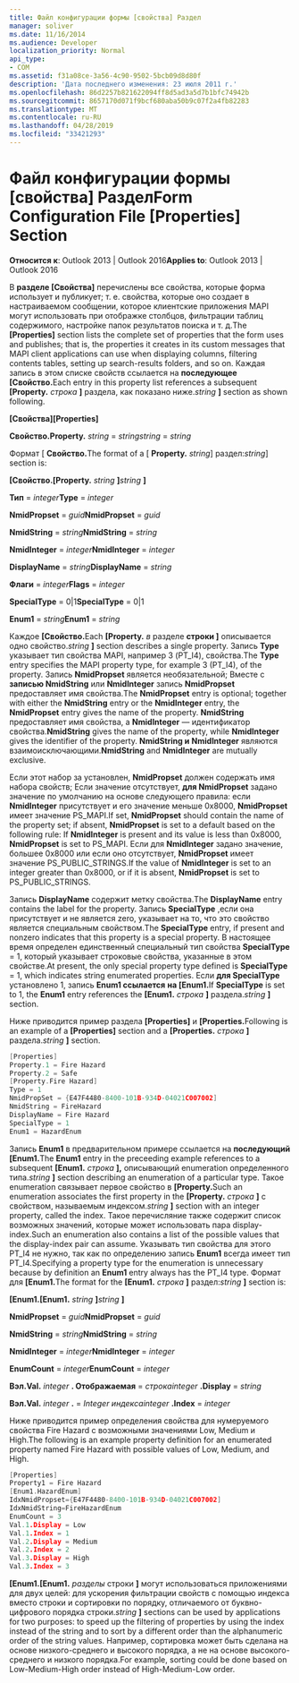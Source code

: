 ```yaml
---
title: Файл конфигурации формы [свойства] Раздел
manager: soliver
ms.date: 11/16/2014
ms.audience: Developer
localization_priority: Normal
api_type:
- COM
ms.assetid: f31a08ce-3a56-4c90-9502-5bcb09d8d80f
description: 'Дата последнего изменения: 23 июля 2011 г.'
ms.openlocfilehash: 86d2257b821622094ff8d5ad3a5d7b1bfc74942b
ms.sourcegitcommit: 8657170d071f9bcf680aba50b9c07f2a4fb82283
ms.translationtype: MT
ms.contentlocale: ru-RU
ms.lasthandoff: 04/28/2019
ms.locfileid: "33421293"
---
```

# <a name="form-configuration-file-properties-section"></a><span data-ttu-id="385d5-103">Файл конфигурации формы [свойства] Раздел</span><span class="sxs-lookup"><span data-stu-id="385d5-103">Form Configuration File [Properties] Section</span></span>

  
  
<span data-ttu-id="385d5-104">**Относится к**: Outlook 2013 | Outlook 2016</span><span class="sxs-lookup"><span data-stu-id="385d5-104">**Applies to**: Outlook 2013 | Outlook 2016</span></span> 
  
<span data-ttu-id="385d5-105">В **разделе [Свойства]** перечислены все свойства, которые форма использует и публикует; т. е. свойства, которые оно создает в настраиваемом сообщении, которое клиентские приложения MAPI могут использовать при отображке столбцов, фильтрации таблиц содержимого, настройке папок результатов поиска и т. д.</span><span class="sxs-lookup"><span data-stu-id="385d5-105">The **[Properties]** section lists the complete set of properties that the form uses and publishes; that is, the properties it creates in its custom messages that MAPI client applications can use when displaying columns, filtering contents tables, setting up search-results folders, and so on.</span></span> <span data-ttu-id="385d5-106">Каждая запись в этом списке свойств ссылается на **последующее [Свойство.**</span><span class="sxs-lookup"><span data-stu-id="385d5-106">Each entry in this property list references a subsequent **[Property.**</span></span> <span data-ttu-id="385d5-107">_строка_ **]** раздела, как показано ниже.</span><span class="sxs-lookup"><span data-stu-id="385d5-107">_string_ **]** section as shown following.</span></span> 
  
 <span data-ttu-id="385d5-108">**[Свойства]**</span><span class="sxs-lookup"><span data-stu-id="385d5-108">**[Properties]**</span></span>
  
 <span data-ttu-id="385d5-109">**Свойство.**</span><span class="sxs-lookup"><span data-stu-id="385d5-109">**Property.**</span></span> <span data-ttu-id="385d5-110">_string_  =   _string_</span><span class="sxs-lookup"><span data-stu-id="385d5-110">_string_ =  _string_</span></span>
  
<span data-ttu-id="385d5-111">Формат [ **Свойство.**</span><span class="sxs-lookup"><span data-stu-id="385d5-111">The format of a [ **Property.**</span></span> <span data-ttu-id="385d5-112">_string_] раздел:</span><span class="sxs-lookup"><span data-stu-id="385d5-112">_string_] section is:</span></span> 
  
 <span data-ttu-id="385d5-113">**[Свойство.**</span><span class="sxs-lookup"><span data-stu-id="385d5-113">**[Property.**</span></span> <span data-ttu-id="385d5-114">_string_ **]**</span><span class="sxs-lookup"><span data-stu-id="385d5-114">_string_ **]**</span></span>
  
 <span data-ttu-id="385d5-115">**Тип**  =   _integer_</span><span class="sxs-lookup"><span data-stu-id="385d5-115">**Type** =  _integer_</span></span>
  
 <span data-ttu-id="385d5-116">**NmidPropset**  =   _guid_</span><span class="sxs-lookup"><span data-stu-id="385d5-116">**NmidPropset** =  _guid_</span></span>
  
 <span data-ttu-id="385d5-117">**NmidString**  =   _string_</span><span class="sxs-lookup"><span data-stu-id="385d5-117">**NmidString** =  _string_</span></span>
  
 <span data-ttu-id="385d5-118">**NmidInteger**  =   _integer_</span><span class="sxs-lookup"><span data-stu-id="385d5-118">**NmidInteger** =  _integer_</span></span>
  
 <span data-ttu-id="385d5-119">**DisplayName**  =   _string_</span><span class="sxs-lookup"><span data-stu-id="385d5-119">**DisplayName** =  _string_</span></span>
  
 <span data-ttu-id="385d5-120">**Флаги**  =   _integer_</span><span class="sxs-lookup"><span data-stu-id="385d5-120">**Flags** =  _integer_</span></span>
  
 <span data-ttu-id="385d5-121">**SpecialType** = 0|1</span><span class="sxs-lookup"><span data-stu-id="385d5-121">**SpecialType** = 0|1</span></span> 
  
 <span data-ttu-id="385d5-122">**Enum1**  =   _string_</span><span class="sxs-lookup"><span data-stu-id="385d5-122">**Enum1** =  _string_</span></span>
  
<span data-ttu-id="385d5-123">Каждое **[Свойство.**</span><span class="sxs-lookup"><span data-stu-id="385d5-123">Each **[Property.**</span></span> <span data-ttu-id="385d5-124">_в_ разделе **строки ]** описывается одно свойство.</span><span class="sxs-lookup"><span data-stu-id="385d5-124">_string_ **]** section describes a single property.</span></span> <span data-ttu-id="385d5-125">Запись **Type** указывает тип свойства MAPI, например 3 (PT_I4), свойства.</span><span class="sxs-lookup"><span data-stu-id="385d5-125">The **Type** entry specifies the MAPI property type, for example 3 (PT_I4), of the property.</span></span> <span data-ttu-id="385d5-126">Запись **NmidPropset** является необязательной; Вместе с **записью NmidString** или **NmidInteger** запись **NmidPropset** предоставляет имя свойства.</span><span class="sxs-lookup"><span data-stu-id="385d5-126">The **NmidPropset** entry is optional; together with either the **NmidString** entry or the **NmidInteger** entry, the **NmidPropset** entry gives the name of the property.</span></span> <span data-ttu-id="385d5-127">**NmidString** предоставляет имя свойства, а **NmidInteger** — идентификатор свойства.</span><span class="sxs-lookup"><span data-stu-id="385d5-127">**NmidString** gives the name of the property, while **NmidInteger** gives the identifier of the property.</span></span> <span data-ttu-id="385d5-128">**NmidString и** **NmidInteger** являются взаимоисключающими.</span><span class="sxs-lookup"><span data-stu-id="385d5-128">**NmidString** and **NmidInteger** are mutually exclusive.</span></span> 
  
<span data-ttu-id="385d5-129">Если этот набор за установлен, **NmidPropset** должен содержать имя набора свойств; Если значение отсутствует, **для NmidPropset** задано значение по умолчанию на основе следующего правила: если **NmidInteger** присутствует и его значение меньше 0x8000, **NmidPropset** имеет значение PS_MAPI.</span><span class="sxs-lookup"><span data-stu-id="385d5-129">If set, **NmidPropset** should contain the name of the property set; if absent, **NmidPropset** is set to a default based on the following rule: If **NmidInteger** is present and its value is less than 0x8000, **NmidPropset** is set to PS_MAPI.</span></span> <span data-ttu-id="385d5-130">Если для **NmidInteger** задано значение, большее 0x8000 или если оно отсутствует, **NmidPropset** имеет значение PS_PUBLIC_STRINGS.</span><span class="sxs-lookup"><span data-stu-id="385d5-130">If the value of **NmidInteger** is set to an integer greater than 0x8000, or if it is absent, **NmidPropset** is set to PS_PUBLIC_STRINGS.</span></span> 
  
<span data-ttu-id="385d5-131">Запись **DisplayName** содержит метку свойства.</span><span class="sxs-lookup"><span data-stu-id="385d5-131">The **DisplayName** entry contains the label for the property.</span></span> <span data-ttu-id="385d5-132">Запись **SpecialType** ,если она присутствует и не является zero, указывает на то, что это свойство является специальным свойством.</span><span class="sxs-lookup"><span data-stu-id="385d5-132">The **SpecialType** entry, if present and nonzero indicates that this property is a special property.</span></span> <span data-ttu-id="385d5-133">В настоящее время определен единственный специальный тип свойства **SpecialType** = 1, который указывает строковые свойства, указанные в этом свойстве.</span><span class="sxs-lookup"><span data-stu-id="385d5-133">At present, the only special property type defined is **SpecialType** = 1, which indicates string enumerated properties.</span></span> <span data-ttu-id="385d5-134">Если **для SpecialType** установлено 1, запись **Enum1 ссылается** **на [Enum1.**</span><span class="sxs-lookup"><span data-stu-id="385d5-134">If **SpecialType** is set to 1, the **Enum1** entry references the **[Enum1.**</span></span> <span data-ttu-id="385d5-135">_строка_ **]** раздела.</span><span class="sxs-lookup"><span data-stu-id="385d5-135">_string_ **]** section.</span></span> 
  
<span data-ttu-id="385d5-136">Ниже приводится пример раздела **[Properties]** и **[Properties.**</span><span class="sxs-lookup"><span data-stu-id="385d5-136">Following is an example of a **[Properties]** section and a **[Properties.**</span></span> <span data-ttu-id="385d5-137">_строка_ **]** раздела.</span><span class="sxs-lookup"><span data-stu-id="385d5-137">_string_ **]** section.</span></span> 
  
```cpp
[Properties]
Property.1 = Fire Hazard
Property.2 = Safe
[Property.Fire Hazard]
Type = 1
NmidPropSet = {E47F4480-8400-101B-934D-04021C007002]
NmidString = FireHazard
DisplayName = Fire Hazard
SpecialType = 1
Enum1 = HazardEnum

```

<span data-ttu-id="385d5-138">Запись **Enum1** в предварительном примере ссылается на **последующий [Enum1.**</span><span class="sxs-lookup"><span data-stu-id="385d5-138">The **Enum1** entry in the preceeding example references to a subsequent **[Enum1.**</span></span> <span data-ttu-id="385d5-139">_строка_ **],** описывающий enumeration определенного типа.</span><span class="sxs-lookup"><span data-stu-id="385d5-139">_string_ **]** section describing an enumeration of a particular type.</span></span> <span data-ttu-id="385d5-140">Такое enumeration связывает первое свойство в **[Property.**</span><span class="sxs-lookup"><span data-stu-id="385d5-140">Such an enumeration associates the first property in the **[Property.**</span></span> <span data-ttu-id="385d5-141">_строка_ **]** с свойством, называемым индексом.</span><span class="sxs-lookup"><span data-stu-id="385d5-141">_string_ **]** section with an integer property, called the index.</span></span> <span data-ttu-id="385d5-142">Такое перечисляние также содержит список возможных значений, которые может использовать пара display-index.</span><span class="sxs-lookup"><span data-stu-id="385d5-142">Such an enumeration also contains a list of the possible values that the display-index pair can assume.</span></span> <span data-ttu-id="385d5-143">Указывать тип свойства для этого PT_I4 не нужно, так как по определению запись **Enum1** всегда имеет тип PT_I4.</span><span class="sxs-lookup"><span data-stu-id="385d5-143">Specifying a property type for the enumeration is unnecessary because by definition an **Enum1** entry always has the PT_I4 type.</span></span> <span data-ttu-id="385d5-144">Формат для **[Enum1.**</span><span class="sxs-lookup"><span data-stu-id="385d5-144">The format for the **[Enum1.**</span></span> <span data-ttu-id="385d5-145">_строка_ **]** раздел:</span><span class="sxs-lookup"><span data-stu-id="385d5-145">_string_ **]** section is:</span></span> 
  
 <span data-ttu-id="385d5-146">**[Enum1.**</span><span class="sxs-lookup"><span data-stu-id="385d5-146">**[Enum1.**</span></span> <span data-ttu-id="385d5-147">_string_ **]**</span><span class="sxs-lookup"><span data-stu-id="385d5-147">_string_ **]**</span></span>
  
 <span data-ttu-id="385d5-148">**NmidPropset**  =   _guid_</span><span class="sxs-lookup"><span data-stu-id="385d5-148">**NmidPropset** =  _guid_</span></span>
  
 <span data-ttu-id="385d5-149">**NmidString**  =   _string_</span><span class="sxs-lookup"><span data-stu-id="385d5-149">**NmidString** =  _string_</span></span>
  
 <span data-ttu-id="385d5-150">**NmidInteger**  =   _integer_</span><span class="sxs-lookup"><span data-stu-id="385d5-150">**NmidInteger** =  _integer_</span></span>
  
 <span data-ttu-id="385d5-151">**EnumCount**  =   _integer_</span><span class="sxs-lookup"><span data-stu-id="385d5-151">**EnumCount** =  _integer_</span></span>
  
 <span data-ttu-id="385d5-152">**Вэл.**</span><span class="sxs-lookup"><span data-stu-id="385d5-152">**Val.**</span></span> <span data-ttu-id="385d5-153">_integer_ **. Отображаемая**  =   _строка_</span><span class="sxs-lookup"><span data-stu-id="385d5-153">_integer_ **.Display** =  _string_</span></span>
  
 <span data-ttu-id="385d5-154">**Вэл.**</span><span class="sxs-lookup"><span data-stu-id="385d5-154">**Val.**</span></span> <span data-ttu-id="385d5-155">_integer_ **.**  =   _Integer индекса_</span><span class="sxs-lookup"><span data-stu-id="385d5-155">_integer_ **.Index** =  _integer_</span></span>
  
<span data-ttu-id="385d5-156">Ниже приводится пример определения свойства для нумеруемого свойства Fire Hazard с возможными значениями Low, Medium и High.</span><span class="sxs-lookup"><span data-stu-id="385d5-156">The following is an example property definition for an enumerated property named Fire Hazard with possible values of Low, Medium, and High.</span></span>
  
```cpp
[Properties]
Property1 = Fire Hazard
[Enum1.HazardEnum]
IdxNmidPropset={E47F4480-8400-101B-934D-04021C007002]
IdxNmidString=FireHazardEnum
EnumCount = 3
Val.1.Display = Low
Val.1.Index = 1
Val.2.Display = Medium
Val.2.Index = 2
Val.3.Display = High
Val.3.Index = 3

```

 <span data-ttu-id="385d5-157">**[Enum1.**</span><span class="sxs-lookup"><span data-stu-id="385d5-157">**[Enum1.**</span></span> <span data-ttu-id="385d5-158">_разделы_ строки **]** могут использоваться приложениями для двух целей: для ускорения фильтрации свойств с помощью индекса вместо строки и сортировки по порядку, отличаемого от буквно-цифрового порядка строки.</span><span class="sxs-lookup"><span data-stu-id="385d5-158">_string_ **]** sections can be used by applications for two purposes: to speed up the filtering of properties by using the index instead of the string and to sort by a different order than the alphanumeric order of the string values.</span></span> <span data-ttu-id="385d5-159">Например, сортировка может быть сделана на основе низкого-среднего и высокого порядка, а не на основе высокого-среднего и низкого порядка.</span><span class="sxs-lookup"><span data-stu-id="385d5-159">For example, sorting could be done based on Low-Medium-High order instead of High-Medium-Low order.</span></span> 
  

